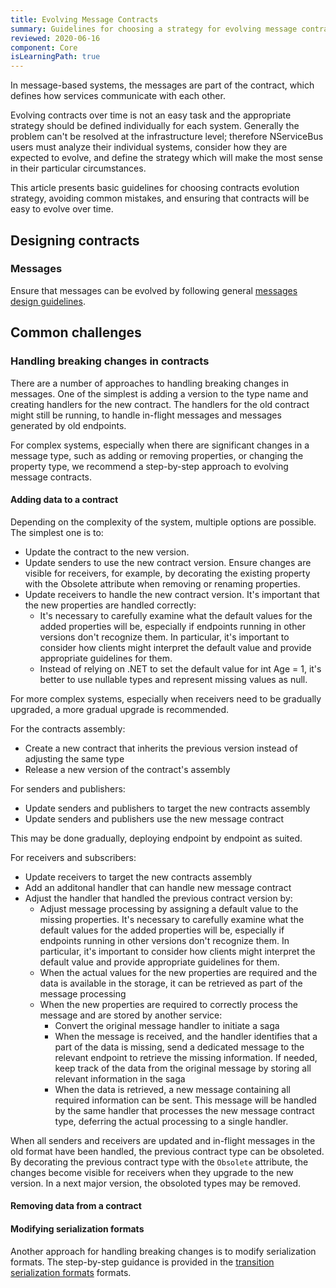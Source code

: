 ```yaml
---
title: Evolving Message Contracts
summary: Guidelines for choosing a strategy for evolving message contracts
reviewed: 2020-06-16
component: Core
isLearningPath: true
---
```


In message-based systems, the messages are part of the contract, which defines how services communicate with each other.

Evolving contracts over time is not an easy task and the appropriate strategy should be defined individually for each system. Generally the problem can't be resolved at the infrastructure level; therefore NServiceBus users must analyze their individual systems, consider how they are expected to evolve, and define the strategy which will make the most sense in their particular circumstances.

This article presents basic guidelines for choosing contracts evolution strategy, avoiding common mistakes, and ensuring that contracts will be easy to evolve over time.


## Designing contracts


### Messages

Ensure that messages can be evolved by following general [messages design guidelines](/nservicebus/messaging/messages-events-commands.md#designing-messages).


## Common challenges

### Handling breaking changes in contracts

There are a number of approaches to handling breaking changes in messages. One of the simplest is adding a version to the type name and creating handlers for the new contract. The handlers for the old contract might still be running, to handle in-flight messages and messages generated by old endpoints.

For complex systems, especially when there are significant changes in a message type, such as adding or removing properties, or changing the property type, we recommend a step-by-step approach to evolving message contracts.

#### Adding data to a contract

Depending on the complexity of the system, multiple options are possible. The simplest one is to:

* Update the contract to the new version.
* Update senders to use the new contract version. Ensure changes are visible for receivers, for example, by decorating the existing property with the Obsolete attribute when removing or renaming properties.
* Update receivers to handle the new contract version. It's important that the new properties are handled correctly:
  * It's necessary to carefully examine what the default values for the added properties will be, especially if endpoints running in other versions don't recognize them. In particular, it's important to consider how clients might interpret the default value and provide appropriate guidelines for them.
  * Instead of relying on .NET to set the default value for int Age = 1, it's better to use nullable types and represent missing values as null.

For more complex systems, especially when receivers need to be gradually upgraded, a more gradual upgrade is recommended.

For the contracts assembly:

* Create a new contract that inherits the previous version instead of adjusting the same type
* Release a new version of the contract's assembly

For senders and publishers:

* Update senders and publishers to target the new contracts assembly
* Update senders and publishers use the new message contract

This may be done gradually, deploying endpoint by endpoint as suited.

For receivers and subscribers:

* Update receivers to target the new contracts assembly
* Add an additonal handler that can handle new message contract
* Adjust the handler that handled the previous contract version by:
  * Adjust message processing by assigning a default value to the missing properties.  It's necessary to carefully examine what the default values for the added properties will be, especially if endpoints running in other versions don't recognize them. In particular, it's important to consider how clients might interpret the default value and provide appropriate guidelines for them.
  * When the actual values for the new properties are required and the data is available in the storage, it can be retrieved as part of the message processing
  * When the new properties are required to correctly process the message and are stored by another service:
    * Convert the original message handler to initiate a saga
    * When the message is received, and the handler identifies that a part of the data is missing, send a dedicated message to the relevant endpoint to retrieve the missing information. If needed, keep track of the data from the original message by storing all relevant information in the saga
    * When the data is retrieved, a new message containing all required information can be sent. This message will be handled by the same handler that processes the new message contract type, deferring the actual processing to a single handler.

When all senders and receivers are updated and in-flight messages in the old format have been handled, the previous contract type can be obsoleted. By decorating the previous contract type with the `Obsolete` attribute, the changes become visible for receivers when they upgrade to the new version.
In a next major version, the obsoloted types may be removed.

#### Removing data from a contract



#### Modifying serialization formats

Another approach for handling breaking changes is to modify serialization formats. The step-by-step guidance is provided in the [transition serialization formats](/samples/serializers/transitioning-formats/) formats.
